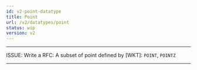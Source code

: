 ```yaml
---
id: v2-point-datatype
title: Point
url: /v2/datatypes/point
status: wip
version: v2
---
```


***
ISSUE: Write a RFC: A subset of point defined by [WKT]: `POINT`, `POINTZ`
***


